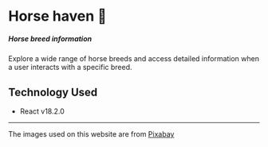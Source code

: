 <h1>Horse haven 🐴</h1>
<h5>Horse breed information</h5>

<p>Explore a wide range of horse breeds and access detailed information when a user interacts with a specific breed.</p>

<h2>Technology Used</h2>
<ul>
<li>React v18.2.0</li>
</ul>

<hr/>

The images used on this website are from <a href="https://pixabay.com/" target="_blank">Pixabay</a>

